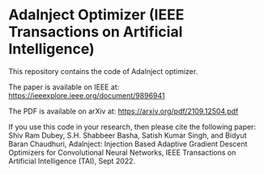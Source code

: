 # AdaInject Optimizer (IEEE Transactions on Artificial Intelligence)

This repository contains the code of AdaInject optimizer.

The paper is available on IEEE at: https://ieeexplore.ieee.org/document/9896941

The PDF is available on arXiv at: https://arxiv.org/pdf/2109.12504.pdf

If you use this code in your research, then please cite the following paper: Shiv Ram Dubey, S.H. Shabbeer Basha, Satish Kumar Singh, and Bidyut Baran Chaudhuri, AdaInject: Injection Based Adaptive Gradient Descent Optimizers for Convolutional Neural Networks, IEEE Transactions on Artificial Intelligence (TAI), Sept 2022.
